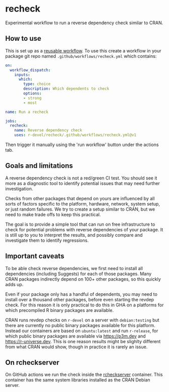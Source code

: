 # recheck

Experimental workflow to run a reverse dependency check similar to CRAN.


## How to use

This is set up as a [reusable workflow](https://docs.github.com/en/actions/using-workflows/reusing-workflows). To use this create a workflow in your package git repo named `.github/workflows/recheck.yml` which contains:

```yml
on:
  workflow_dispatch:
    inputs:
      which:
        type: choice
        description: Which dependents to check
        options:
        - strong
        - most

name: Run a recheck

jobs:
  recheck:
    name: Reverse dependency check
    uses: r-devel/recheck/.github/workflows/recheck.yml@v1
```

Then trigger it manually using the 'run workflow' button under the actions tab.

## Goals and limitations

A reverse dependency check is not a red/green CI test. You should see it more as a diagnostic tool to identify potential issues that may need further investigation.

Checks from other packages that depend on yours are influenced by all sorts of factors specific to the platform, hardware, network, system setup, or just random failures. We try to create a setup similar to CRAN, but we need to make trade offs to keep this practical.

The goal is to provide a simple tool that can run on free infrastructure to check for potential problems with reverse dependencies of your package. It is still up to you to interpret the results, and possibly compare and investigate them to identify regressions.

## Important caveats

To be able check reverse dependencies, we first need to install all dependencies (including Suggests) for each of those packages. Many CRAN packages indirectly depend on 100+ other packages, so this quickly adds up. 

Even if your package only has a handful of dependents, you may need to install over a thousand other packages, before even starting the revdep check. For this reason it is only practical to do this in GHA on a platforms for which precompiled R binary packages are available.

CRAN runs revdep checks on `r-devel` on a server with `debian:testing` but there are currently no public binary packages available for this platform. Instead our containers are based on `ubuntu:latest` and run `r-release`, for which public binary packages are available via https://p3m.dev and https://r-universe.dev. This is one reason results might be slighlty different from what CRAN would show, though in practice it is rarely an issue.


## On rcheckserver

On GitHub actions we run the check inside the [rcheckserver](https://github.com/r-devel/rcheckserver)
container. This container has the same system libraries installed as the CRAN Debian server.
